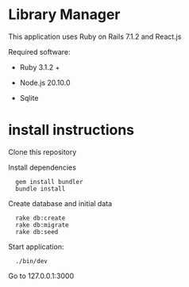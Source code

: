 # Library Manager

This application uses Ruby on Rails 7.1.2 and React.js

Required software:

* Ruby 3.1.2 +

* Node.js 20.10.0

* Sqlite

# install instructions
Clone this repository

Install dependencies
```
  gem install bundler
  bundle install
```

Create database and initial data
```
  rake db:create
  rake db:migrate
  rake db:seed
```
Start application:

```
  ./bin/dev
```
Go to 127.0.0.1:3000


